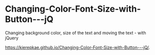 # Changing-Color-Font-Size-with-Button---jQ
Changing background color, size of the text and moving the text - with jQuery


https://kierepkae.github.io/Changing-Color-Font-Size-with-Button---jQ/.
